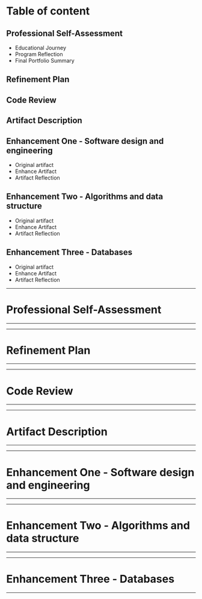 # Table of content
## Professional Self-Assessment
*   Educational Journey
*   Program Reflection
*   Final Portfolio Summary

## Refinement Plan

## Code Review

## Artifact Description

## Enhancement One - Software design and engineering
*   Original artifact
*   Enhance Artifact
*   Artifact Reflection

## Enhancement Two - Algorithms and data structure 
*   Original artifact
*   Enhance Artifact
*   Artifact Reflection

## Enhancement Three - Databases              
*   Original artifact
*   Enhance Artifact
*   Artifact Reflection

-------------------------------------------------------
# Professional Self-Assessment
-------------------------------------------------------

-------------------------------------------------------
# Refinement Plan
-------------------------------------------------------

-------------------------------------------------------
# Code Review
-------------------------------------------------------

-------------------------------------------------------
# Artifact Description
-------------------------------------------------------

-------------------------------------------------------
# Enhancement One - Software design and engineering
-------------------------------------------------------

-------------------------------------------------------
# Enhancement Two - Algorithms and data structure 
-------------------------------------------------------

-------------------------------------------------------
# Enhancement Three - Databases  
-------------------------------------------------------



